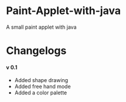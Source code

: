 # Paint-Applet-with-java
A small paint applet with java

# Changelogs
#### v 0.1
* Added shape drawing
* Added free hand mode
* Added a color palette
